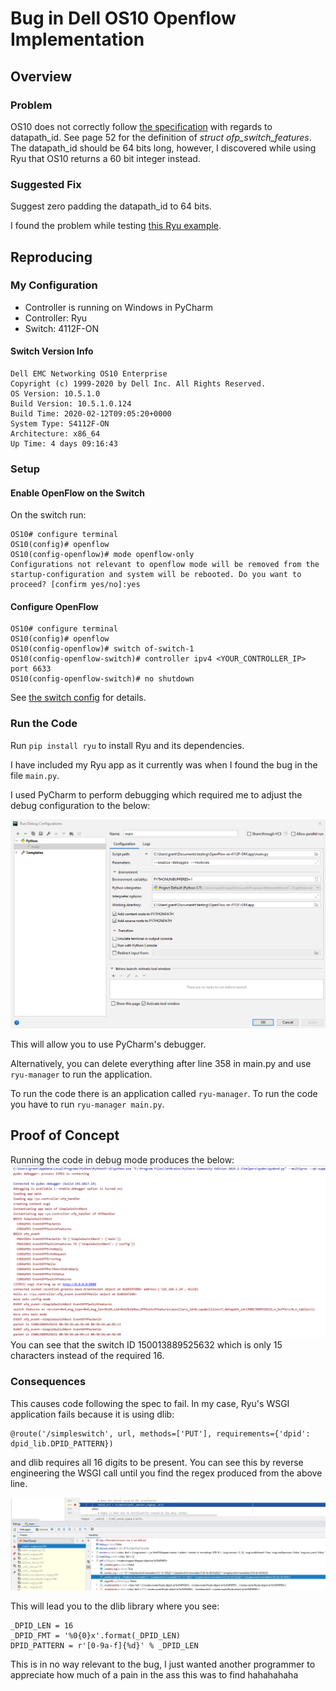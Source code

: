 # Bug in Dell OS10 Openflow Implementation

## Overview

### Problem

OS10 does not correctly follow [the specification](https://www.opennetworking.org/wp-content/uploads/2014/10/openflow-spec-v1.3.0.pdf)
with regards to datapath_id. See page 52 for the definition of *struct ofp_switch_features*.
The datapath_id should be 64 bits long, however, I discovered while using Ryu
that OS10 returns a 60 bit integer instead.

### Suggested Fix

Suggest zero padding the datapath_id to 64 bits.

I found the problem while testing [this Ryu example](https://osrg.github.io/ryu-book/en/html/rest_api.html#implementing-simpleswitchrest13-class).

## Reproducing

### My Configuration

- Controller is running on Windows in PyCharm
- Controller: Ryu
- Switch: 4112F-ON

#### Switch Version Info

    Dell EMC Networking OS10 Enterprise
    Copyright (c) 1999-2020 by Dell Inc. All Rights Reserved.
    OS Version: 10.5.1.0
    Build Version: 10.5.1.0.124
    Build Time: 2020-02-12T09:05:20+0000
    System Type: S4112F-ON
    Architecture: x86_64
    Up Time: 4 days 09:16:43

### Setup

#### Enable OpenFlow on the Switch

On the switch run:

    OS10# configure terminal
    OS10(config)# openflow
    OS10(config-openflow)# mode openflow-only
    Configurations not relevant to openflow mode will be removed from the startup-configuration and system will be rebooted. Do you want to proceed? [confirm yes/no]:yes

#### Configure OpenFlow

    OS10# configure terminal
    OS10(config)# openflow
    OS10(config-openflow)# switch of-switch-1
    OS10(config-openflow-switch)# controller ipv4 <YOUR_CONTROLLER_IP> port 6633
    OS10(config-openflow-switch)# no shutdown

See [the switch config](./switch_configuration) for details.

### Run the Code

Run `pip install ryu` to install Ryu and its dependencies.

I have included my Ryu app as it currently was when I found the bug in the file
`main.py`.

I used PyCharm to perform debugging which required me to adjust the debug configuration
to the below:

![](images/debug_configuration.PNG)

This will allow you to use PyCharm's debugger.

Alternatively, you can delete everything after line 358 in main.py and use `ryu-manager`
to run the application.

To run the code there is an application called `ryu-manager`. To run the code 
you have to run `ryu-manager main.py`.

## Proof of Concept

Running the code in debug mode produces the below:
![](images/poc.PNG)
You can see that the switch ID 150013889525632 which is only 15 characters instead
of the required 16. 

### Consequences

This causes code following the spec to fail. In my case, Ryu's WSGI application fails
because it is using dlib:

    @route('/simpleswitch', url, methods=['PUT'], requirements={'dpid': dpid_lib.DPID_PATTERN})

and dlib requires all 16 digits to be present. You can see this by reverse engineering
the WSGI call until you find the regex produced from the above line.

![](images/regex.jpg)

This will lead you to the dlib library where you see:

    _DPID_LEN = 16
    _DPID_FMT = '%0{0}x'.format(_DPID_LEN)
    DPID_PATTERN = r'[0-9a-f]{%d}' % _DPID_LEN

This is in no way relevant to the bug, I just wanted another programmer to appreciate
how much of a pain in the ass this was to find hahahahaha